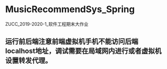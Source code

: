 # MusicRecommendSys_Spring
ZUCC_2019-2020-1_软件工程期末大作业

## 运行前后端注意前端虚拟机手机不能访问后端localhost地址，调试需要在局域网内进行或者虚拟机设置转发代理。
